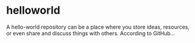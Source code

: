 # helloworld
A hello-world repository can be a place where you store ideas, resources, or even share and discuss things with others. According to GitHub...
